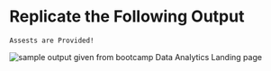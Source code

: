 # Replicate the Following Output

`Assests are Provided!`


![sample output given from bootcamp Data Analytics Landing page](https://user-images.githubusercontent.com/45428643/227725801-ae5faf40-42c5-4eab-9490-a169f4dbd9cd.png)


